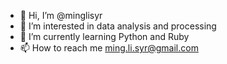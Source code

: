 - 👋 Hi, I’m @minglisyr
- 👀 I’m interested in data analysis and processing
- 🌱 I’m currently learning Python and Ruby
- 📫 How to reach me ming.li.syr@gmail.com

<!---
minglisyr/minglisyr is a ✨ special ✨ repository because its `README.md` (this file) appears on your GitHub profile.
You can click the Preview link to take a look at your changes.
--->
